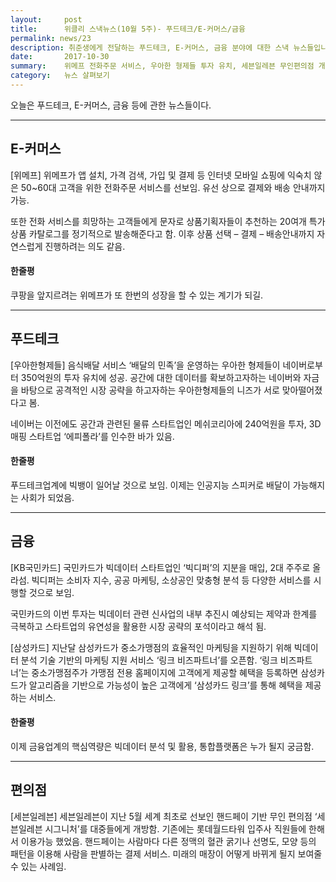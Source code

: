 ```yaml
---
layout:     post
title:      위클리 스낵뉴스(10월 5주)- 푸드테크/E-커머스/금융
permalink: news/23
description: 취준생에게 전달하는 푸드테크, E-커머스, 금융 분야에 대한 스낵 뉴스들입니다.
date:       2017-10-30
summary:    위메프 전화주문 서비스, 우아한 형제들 투자 유치, 세븐일레븐 무인편의점 개방
category: 	뉴스 살펴보기
---
```


오늘은 푸드테크, E-커머스, 금융 등에 관한 뉴스들이다.

- - -

## E-커머스

[위메프] 위메프가 앱 설치, 가격 검색, 가입 및 결제 등 인터넷 모바일 쇼핑에 익숙치 않은 50~60대 고객을 위한 전화주문 서비스를 선보임. 유선 상으로 결제와 배송 안내까지 가능. 

또한 전화 서비스를 희망하는 고객들에게 문자로 상품기획자들이 추천하는 20여개 특가 상품 카탈로그를 정기적으로 발송해준다고 함. 이후 상품 선택 – 결제 – 배송안내까지 자연스럽게 진행하려는 의도 같음.

#### 한줄평 

쿠팡을 앞지르려는 위메프가 또 한번의 성장을 할 수 있는 계기가 되길.

- - -

## 푸드테크

[우아한형제들] 음식배달 서비스 ‘배달의 민족’을 운영하는 우아한 형제들이 네이버로부터 350억원의 투자 유치에 성공. 공간에 대한 데이터를 확보하고자하는 네이버와 자금을 바탕으로 공격적인 시장 공략을 하고자하는 우아한형제들의 니즈가 서로 맞아떨어졌다고 봄.

네이버는 이전에도 공간과 관련된 물류 스타트업인 메쉬코리아에 240억원을 투자, 3D 매핑 스타트업 ‘에피폴라’를 인수한 바가 있음.

#### 한줄평 

푸드테크업계에 빅뱅이 일어날 것으로 보임. 이제는 인공지능 스피커로 배달이 가능해지는 사회가 되었음.

- - -

## 금융

[KB국민카드] 국민카드가 빅데이터 스타트업인 ‘빅디퍼’의 지분을 매입, 2대 주주로 올라섬. 빅디퍼는 소비자 지수, 공공 마케팅, 소상공인 맞충형 분석 등 다양한 서비스를 시행할 것으로 보임. 

국민카드의 이번 투자는 빅데이터 관련 신사업의 내부 추진시 예상되는 제약과 한계를 극복하고 스타트업의 유연성을 활용한 시장 공략의 포석이라고 해석 됨.

[삼성카드] 지난달 삼성카드가 중소가맹점의 효율적인 마케팅을 지원하기 위해 빅데이터 분석 기술 기반의 마케팅 지원 서비스 ‘링크 비즈파트너’를 오픈함. ‘링크 비즈파트너’는 중소가맹점주가 가맹점 전용 홈페이지에 고객에게 제공할 혜택을 등록하면 삼성카드가 알고리즘을 기반으로 가능성이 높은 고객에게 ‘삼성카드 링크’를 통해 혜택을 제공하는 서비스.

#### 한줄평 

이제 금융업계의 핵심역량은 빅데이터 분석 및 활용, 통합플랫폼은 누가 될지 궁금함.


- - - 

## 편의점

[세븐일레븐] 세븐일레븐이 지난 5월 세계 최초로 선보인 핸드페이 기반 무인 편의점 ‘세븐일레븐 시그니처’를 대중들에게 개방함. 기존에는 롯데월드타워 입주사 직원들에 한해서 이용가능 했었음. 핸드페이는 사람마다 다른 정맥의 혈관 굵기나 선명도, 모양 등의 패턴을 이용해 사람을 판별하는 결제 서비스. 미래의 매장이 어떻게 바뀌게 될지 보여줄 수 있는 사례임.

